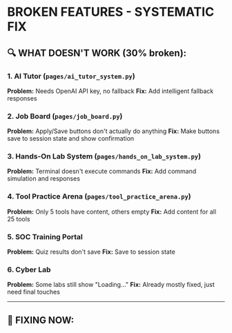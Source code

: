 # BROKEN FEATURES - SYSTEMATIC FIX

## 🔍 WHAT DOESN'T WORK (30% broken):

### 1. AI Tutor (`pages/ai_tutor_system.py`)
**Problem:** Needs OpenAI API key, no fallback
**Fix:** Add intelligent fallback responses

### 2. Job Board (`pages/job_board.py`)
**Problem:** Apply/Save buttons don't actually do anything
**Fix:** Make buttons save to session state and show confirmation

### 3. Hands-On Lab System (`pages/hands_on_lab_system.py`)
**Problem:** Terminal doesn't execute commands
**Fix:** Add command simulation and responses

### 4. Tool Practice Arena (`pages/tool_practice_arena.py`)
**Problem:** Only 5 tools have content, others empty
**Fix:** Add content for all 25 tools

### 5. SOC Training Portal
**Problem:** Quiz results don't save
**Fix:** Save to session state

### 6. Cyber Lab
**Problem:** Some labs still show "Loading..."
**Fix:** Already mostly fixed, just need final touches

---

## 🔧 FIXING NOW:
